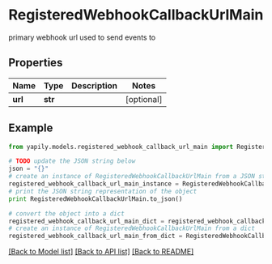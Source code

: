 # RegisteredWebhookCallbackUrlMain

primary webhook url used to send events to

## Properties
Name | Type | Description | Notes
------------ | ------------- | ------------- | -------------
**url** | **str** |  | [optional] 

## Example

```python
from yapily.models.registered_webhook_callback_url_main import RegisteredWebhookCallbackUrlMain

# TODO update the JSON string below
json = "{}"
# create an instance of RegisteredWebhookCallbackUrlMain from a JSON string
registered_webhook_callback_url_main_instance = RegisteredWebhookCallbackUrlMain.from_json(json)
# print the JSON string representation of the object
print RegisteredWebhookCallbackUrlMain.to_json()

# convert the object into a dict
registered_webhook_callback_url_main_dict = registered_webhook_callback_url_main_instance.to_dict()
# create an instance of RegisteredWebhookCallbackUrlMain from a dict
registered_webhook_callback_url_main_from_dict = RegisteredWebhookCallbackUrlMain.from_dict(registered_webhook_callback_url_main_dict)
```
[[Back to Model list]](../README.md#documentation-for-models) [[Back to API list]](../README.md#documentation-for-api-endpoints) [[Back to README]](../README.md)


